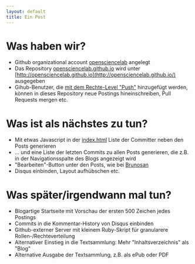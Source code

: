 ```yaml
---
layout: default
title: Ein Post
---
```


# Was haben wir?

* Github organizational account [opensciencelab](https://github.com/opensciencelab/) angelegt
* Das Repository [opensciencelab.github.io](https://github.com/opensciencelab/opensciencelab.github.io) wird unter [http://opensciencelab.github.io](http://opensciencelab.github.io/) ausgegeben 
* Gihub-Benutzer, die [mit dem Rechte-Level "Push"](https://help.github.com/articles/what-are-the-different-access-permissions) hinzugefügt werden, können in dieses Repository neue Postings hineinschreiben, Pull Requests mergen etc.

# Was ist als nächstes zu tun?

* Mit etwas Javascript in der [index.html](https://github.com/opensciencelab/opensciencelab.github.io/blob/master/index.html) Liste der Committer neben den Posts generieren
* ... und eine Liste der letzten Commits zu allen Posts generieren, die z.B. in der Navigationsspalte des Blogs angezeigt wird
* "Bearbeiten"-Button unter den Posts, wie bei [Brunosan](http://brunosan.eu/2012/07/01/jekyll-pull-requests/)
* Disqus einbinden, Layout aufhübschen etc.

# Was später/irgendwann mal tun?

* Blogartige Startseite mit Vorschau der ersten 500 Zeichen jedes Postings
* Commits in die Kommentar-History von Disqus einbinden 
* Github-externer Server mit kleinem Ruby-Skript für granularere Rollen-/Rechteverteilung
* Alternativer Einstieg in die Textsammlung: Mehr "Inhaltsverzeichnis" als "Blog"
* Alternative Ausgabe der Textsammlung, z.B. als ePub oder PDF
